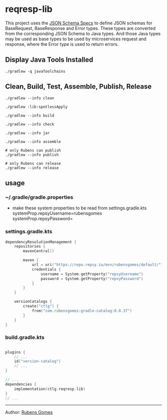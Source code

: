 # reqresp-lib

This project uses the [JSON Schema Specs](https://json-schema.org/) to define
JSON schemas for BaseRequest, BaseResponse and Error types. These
types are converted from the corresponding JSON Schema to Java types.
And those Java types may be used as base types to be used by microservices
request and response, where the Error type is used to return errors.

## Display Java Tools Installed

```shell
./gradlew -q javaToolchains
```

## Clean, Build, Test, Assemble, Publish, Release

```shell
./gradlew --info clean
```

```shell
./gradlew :lib:spotlessApply
```

```shell
./gradlew --info build
```

```shell
./gradlew --info check
```

```shell
./gradlew --info jar
```

```shell
./gradlew --info assemble
```

```shell
# only Rubens can publish
./gradlew --info publish
```

```shell
# only Rubens can release
./gradlew --info release
```

## usage

### ~/.gradle/gradle.properties

- make these system properties to be read from settings.gradle.kts
  systemProp.repsyUsername=rubensgomes
  systemProp.repsyPassword=<RESTRICTED>

### settings.gradle.kts

```kotlin
dependencyResolutionManagement {
    repositories {
        mavenCentral()

        maven {
            url = uri("https://repo.repsy.io/mvn/rubensgomes/default/")
            credentials {
                username = System.getProperty("repsyUsername")
                password = System.getProperty("repsyPassword")
            }
        }
    }

    versionCatalogs {
        create("ctlg") {
            from("com.rubensgomes:gradle-catalog:0.0.37")
        }
    }
}
```

### build.gradle.kts

```kotlin

plugins {
    // ...
    id("version-catalog")
    // ...
}

// ...
dependencies {
    implementation(ctlg.reqresp.lib)
}
// ...
```

---
Author:  [Rubens Gomes](https://rubensgomes.com/)



